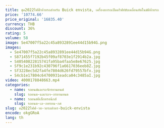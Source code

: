 ```yaml
---
title: ชุด2022ไฟฟ้าท้ายรถสำหรับ Buick envista, เครื่องยกรถเปิดดริฟท์ขับเคลื่อนอัตโนมัติท้ายรถ
price: '10774.66'
price_original: '16835.40'
currency: THB
discount: 36%
rating: 5
volume: 58
image: Se47007f5a22c45a8932891ee44d15b94G.png
images:
  - Se47007f5a22c45a8932891ee44d15b94G.png
  - S871455f7192b45f09af8703e1f2914b2a.jpg
  - S40540822815741fa95ba4faa5e8e67625.jpg
  - Sf9c1e231b92c430796f1a6617036eeb8Z.jpg
  - Sf3228ec5d2fa4fe7804d626fd79557bfx.jpg
  - S4cb1e17804c64700931eadca04c3485aI.jpg
video: 4000178848663.mp4
categories:
  - name: รถยนต์และรถจักรยานยนต์
    slug: รถยนต-และรถจ-กรยานยนต
  - name: รถยนต์อิเล็กทรอนิกส์
    slug: รถยนต-เล-กทรอน-กส
slug: ด2022ไฟฟ-าท-ายรถสำหร-buick-envista
encode: okgGRoA
lang: th
---
```

  